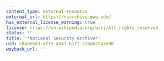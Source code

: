 ```yaml
---
content_type: external-resource
external_url: https://nsarchive.gwu.edu/
has_external_license_warning: true
license: https://en.wikipedia.org/wiki/All_rights_reserved
status: ''
title: '*National Security Archive*'
uid: c8aa6b63-af75-4541-b1f7-228a62547e90
wayback_url: ''
---
```

